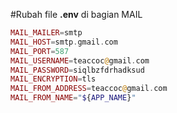 #Rubah file **.env** di bagian MAIL

```php
MAIL_MAILER=smtp
MAIL_HOST=smtp.gmail.com
MAIL_PORT=587
MAIL_USERNAME=teaccoc@gmail.com
MAIL_PASSWORD=siqlbzfdrhadksud
MAIL_ENCRYPTION=tls
MAIL_FROM_ADDRESS=teaccoc@gmail.com
MAIL_FROM_NAME="${APP_NAME}"
```
